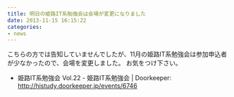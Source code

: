 ```yaml
---
title: 明日の姫路IT系勉強会は会場が変更になりました
date: 2013-11-15 16:15:22
categories:
- news
---
```


こちらの方では告知していませんでしたが、11月の姫路IT系勉強会は参加申込者が少なかったので、会場を変更しました。
お気をつけ下さい。
-   姫路IT系勉強会 Vol.22 - 姫路IT系勉強会 | Doorkeeper: <http://histudy.doorkeeper.jp/events/6746>
